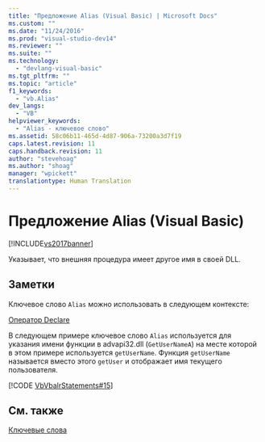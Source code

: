 ```yaml
---
title: "Предложение Alias (Visual Basic) | Microsoft Docs"
ms.custom: ""
ms.date: "11/24/2016"
ms.prod: "visual-studio-dev14"
ms.reviewer: ""
ms.suite: ""
ms.technology: 
  - "devlang-visual-basic"
ms.tgt_pltfrm: ""
ms.topic: "article"
f1_keywords: 
  - "vb.Alias"
dev_langs: 
  - "VB"
helpviewer_keywords: 
  - "Alias - ключевое слово"
ms.assetid: 58c06b11-465d-4d87-906a-73200a3d7f19
caps.latest.revision: 11
caps.handback.revision: 11
author: "stevehoag"
ms.author: "shoag"
manager: "wpickett"
translationtype: Human Translation
---
```

# Предложение Alias (Visual Basic)
[!INCLUDE[vs2017banner](../../../csharp/includes/vs2017banner.md)]

Указывает, что внешняя процедура имеет другое имя в своей DLL.  
  
## Заметки  
 Ключевое слово `Alias` можно использовать в следующем контексте:  
  
 [Оператор Declare](../../../visual-basic/language-reference/statements/declare-statement.md)  
  
 В следующем примере ключевое слово `Alias` используется для указания имени функции в advapi32.dll \(`GetUserNameA`\) на месте которой в этом примере используется `getUserName`.  Функция `getUserName` называется вместо этого `getUser` и отображает имя текущего пользователя.  
  
 [!CODE [VbVbalrStatements#15](../CodeSnippet/VS_Snippets_VBCSharp/VbVbalrStatements#15)]  
  
## См. также  
 [Ключевые слова](../../../visual-basic/language-reference/keywords/index.md)